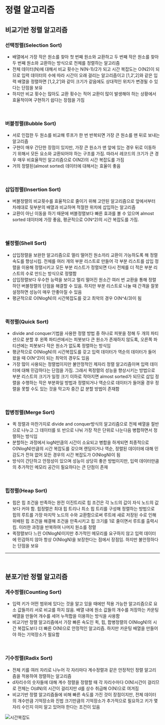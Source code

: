 
# 정렬 알고리즘
## 비교기반 정렬 알고리즘
### 선택정렬(Selection Sort)
- 배열에서 가장 작은 원소를 찾아 첫 번째 원소와 교환하고 두 번째 작은 원소를 찾아 두 번째 원소와 교환하는 방식으로 전체를 정렬하는 알고리즘
- 전체 데이터(N)에 대해서 비교 횟수는 N(N-1)/2가 되고 시간 복잡도는 O(N2)이 되므로 입력 데이터의 수에 따라 시간이 오래 걸리는 알고리즘이고 [1,2’,2]와 같은 입력 배열을 정렬하면 [1,2,2’]와 같이 크기가 같음에도 상대적인 위치가 변경될 수 있다는 단점을 보유
- 하지만 비교 횟수는 많아도 교환 횟수는 적어 교환이 많이 발생해야 하는 상황에서 효율적이며 구현하기 쉽다는 장점을 가짐


<br>

### 버블정렬(Bubble Sort)
- 서로 인접한 두 원소를 비교해 루프가 한 번 반복되면 가장 큰 원소를 맨 뒤로 보내는 알고리즘
- 구현이 매우 간단한 장점이 있지만, 가장 큰 원소가 맨 앞에 있는 경우 뒤로 이동하기 위해서 모든 요소와 교환되어야 하는 구조를 가짐. 따라서 레코드의 크기가 큰 경우 매우 비효율적인 알고리즘으로 O(N2)의 시간 복잡도를 가짐
- 거의 정렬된(almost sorted) 데이터에 대해서는 효율이 좋음


<br>

### 삽입정렬(Insertion Sort)
- 버블정렬의 비교횟수를 효율적으로 줄이기 위해 고안된 알고리즘으로 앞에서부터 차례대로 뒷부분의 배열과 비교하며 적절한 위치에 삽입하는 알고리즘
- 교환이 아닌 이동을 하기 때문에 버블정렬보다 빠른 효과를 볼 수 있으며 almost sorted 데이터에 가장 좋음, 평균적으로 O(N^2)의 시간 복잡도를 가짐.


<br>

### 쉘정렬(Shell Sort)
- 삽입정렬을 보완한 알고리즘으로 멀리 떨어진 원소끼리 교환이 가능하도록 해 정렬 속도를 향상시킴. 전체를 여러 개의 부분 리스트로 만들어 각 부분 리스트를 삽입 정렬을 이용해 정렬시키고 모든 부분 리스트가 정렬되면 다시 전체를 더 적은 부분 리스트의 수로 만드는 방식으로 정렬함
- 삽입정렬보다 우수한 능력을 보이고 멀리 떨어진 원소간 여러 번 교환을 통해 정렬하던 버블정렬의 단점을 해결할 수 있음. 하지만 부분 리스트로 나눌 때 간격을 잘못 설정하면 성능이 매우 안좋아질 수 있음
- 평균적으로 O(NlogN)의 시간복잡도를 갖고 최악의 경우 O(N^4/3)이 됨


<br>

### 퀵정렬(Quick Sort)
- divide and conquer기법을 사용한 정렬 방법 중 하나로 피봇을 정해 두 개의 파티션으로 분할 후 왼쪽 파티션에서는 피봇보다 큰 원소가 존재하지 않도록, 오른쪽 파티션에는 피봇보다 작은 원소가 없도록 정렬하는 방식임
- 평균적으로 O(NlogN)의 시간복잡도를 갖고 입력 데이터가 역순의 데이터가 들어왔을 때 O(N^2)이 되는 최악의 경우도 있음
- 가장 많이 사용되는 정렬법이지만 불안정적인 제자리 정렬 알고리즘이며 입력 데이터에 대해 민감하다는 단점을 가짐. 그래서 퀵정렬의 성능을 향상시키는 방법으로 부분 리스트의 크기가 일정 크기 이하로 작아지면 almost sorted가 되므로 삽입 정렬을 수행하는 작은 부분화일 방법과 정렬되거나 역순으로 데이터가 들어올 경우 정렬을 못할 수도 있는 것을 막고자 중간 값 분할 방법이 존재함


<br>

### 합병정렬(Merge Sort)
- 퀵 정렬과 마찬가지로 divide and conquer방식의 알고리즘으로 전체 배열을 절반으로 나누고 그 데이터를 또 반으로 나눠 가장 작은 단위로 나눈다음 병합하면서 정렬하는 방식임
- 분할하는 과정에서 logN만큼의 시간이 소요되고 병합을 하게되면 최종적으로 O(NlogN)만큼의 시간 복잡도를 갖으며 랜덤이거나 역순, 정렬된 데이터에 대해 민감도가 전혀 없어 모든 경우의 시간 복잡도가 O(NlogN)이 됨
- 방식이 간단하고 안정성이 있으며 성능이 상당히 좋은 방법이지만, 입력 데이터만큼의 추가적인 메모리 공간이 필요하다는 큰 단점이 존재


<br>

### 힙정렬(Heap Sort)
- 힙은 힙 조건을 만족하는 완전 이진트리로 힙 조건은 각 노드의 값이 자식 노드의 값보다 커야 함. 힙정렬은 최대 힙 트리나 최소 힙 트리를 구성해 정렬하는 방법으로 힙의 루트를 가장 마지막 노드의 수와 교환함으로써 루트에 새로 저장된 수로 인해 위배된 힙 조건을 해결해 조건을 만족시키고 힙 크기를 1로 줄이면서 루트를 출력시킴. 이러한 과정을 반복하여 나머지 원소를 정렬
- 퀵정렬보다 느린 O(NlogN)이지만 추가적인 메모리를 요구하지 않고 입력 데이터에 민감하지 않아 항상 O(NlogN)을 보장한다는 점에서 장점임. 하지만 불안정하다는 단점을 보유

--------------------------------

<br>

## 분포기반 정렬 알고리즘
### 계수정렬(Counting Sort)
- 입력 키가 어떤 범위에 있다는 것을 알고 있을 때에만 적용 가능한 알고리즘으로 요소 값들끼리 서로 비교를 하지 않음. 배열 내에 원소 값들의 개수를 저장하는 카운팅 배열을 만들어 개수를 세어 누적합을 이용하는 방식을 사용함
- 비교기반 정렬 알고리즘에서 가장 빠른 속도인 퀵, 힙, 합병정렬의 O(NlogN)의 시간 복잡도보다 더 빠른 O(N)으로 안정적인 알고리즘. 하지만 카운팅 배열을 만들어야 하는 기억장소가 필요함


<br>

### 기수정렬(Radix Sort)
- 전체 키를 여러 자리로 나누어 각 자리마다 계수정렬과 같은 안정적인 정렬 알고리즘을 적용하여 정렬하는 알고리즘
- d자리수의 숫자들에 대해 계수 정렬을 정렬할 때 각 자리수마다 O(N)시간이 걸리므로 전체는 O(dN)의 시간이 걸리지만 d를 상수 취급해 O(N)으로 여겨짐
- 비교기반 정렬 알고리즘들에 비해 빠른 속도를 가진 것이 장점이지만, 전체 데이터의 개수만큼 기억장소와 진법 크기만큼의 기억장소가 추가적으로 필요하고 키가 몇 자리 수인지 이미 알고 있어야 한다는 조건이 있음

![시간복잡도](https://user-images.githubusercontent.com/71704350/146729907-6bc301ef-44a8-4cdd-bb57-4ade820af8de.PNG)

